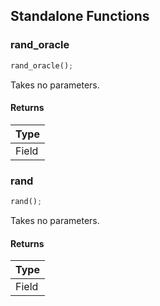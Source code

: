 ## Standalone Functions

### rand_oracle

```rust
rand_oracle();
```

Takes no parameters.

#### Returns
| Type |
| --- |
| Field |

### rand

```rust
rand();
```

Takes no parameters.

#### Returns
| Type |
| --- |
| Field |

